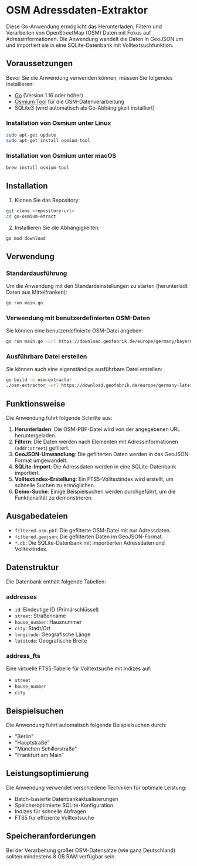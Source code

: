 # OSM Adressdaten-Extraktor

Diese Go-Anwendung ermöglicht das Herunterladen, Filtern und Verarbeiten von OpenStreetMap (OSM) Daten mit Fokus auf Adressinformationen. Die Anwendung wandelt die Daten in GeoJSON um und importiert sie in eine SQLite-Datenbank mit Volltextsuchfunktion.

## Voraussetzungen

Bevor Sie die Anwendung verwenden können, müssen Sie folgendes installieren:

- [Go](https://golang.org/dl/) (Version 1.16 oder höher)
- [Osmium Tool](https://osmcode.org/osmium-tool/) für die OSM-Datenverarbeitung
- SQLite3 (wird automatisch als Go-Abhängigkeit installiert)

### Installation von Osmium unter Linux

```bash
sudo apt-get update
sudo apt-get install osmium-tool
```

### Installation von Osmium unter macOS

```bash
brew install osmium-tool
```

## Installation

1. Klonen Sie das Repository:

```bash
git clone <repository-url>
cd go-osmium-etract
```

2. Installieren Sie die Abhängigkeiten:

```bash
go mod download
```

## Verwendung

### Standardausführung

Um die Anwendung mit den Standardeinstellungen zu starten (herunterlädt Daten aus Mittelfranken):

```bash
go run main.go
```

### Verwendung mit benutzerdefinierten OSM-Daten

Sie können eine benutzerdefinierte OSM-Datei angeben:

```bash
go run main.go -url https://download.geofabrik.de/europe/germany/bayern-latest.osm.pbf
```

### Ausführbare Datei erstellen

Sie können auch eine eigenständige ausführbare Datei erstellen:

```bash
go build -o osm-extractor
./osm-extractor -url https://download.geofabrik.de/europe/germany-latest.osm.pbf
```

## Funktionsweise

Die Anwendung führt folgende Schritte aus:

1. **Herunterladen**: Die OSM-PBF-Datei wird von der angegebenen URL heruntergeladen.
2. **Filtern**: Die Daten werden nach Elementen mit Adressinformationen (`addr:street`) gefiltert.
3. **GeoJSON-Umwandlung**: Die gefilterten Daten werden in das GeoJSON-Format umgewandelt.
4. **SQLite-Import**: Die Adressdaten werden in eine SQLite-Datenbank importiert.
5. **Volltextindex-Erstellung**: Ein FTS5-Volltextindex wird erstellt, um schnelle Suchen zu ermöglichen.
6. **Demo-Suche**: Einige Beispielsuchen werden durchgeführt, um die Funktionalität zu demonstrieren.

## Ausgabedateien

- `filtered.osm.pbf`: Die gefilterte OSM-Datei mit nur Adressdaten.
- `filtered.geojson`: Die gefilterten Daten im GeoJSON-Format.
- `*.db`: Die SQLite-Datenbank mit importierten Adressdaten und Volltextindex.

## Datenstruktur

Die Datenbank enthält folgende Tabellen:

### addresses
- `id`: Eindeutige ID (Primärschlüssel)
- `street`: Straßenname
- `house_number`: Hausnummer
- `city`: Stadt/Ort
- `longitude`: Geografische Länge
- `latitude`: Geografische Breite

### address_fts
Eine virtuelle FTS5-Tabelle für Volltextsuche mit Indizes auf:
- `street`
- `house_number`
- `city`

## Beispielsuchen

Die Anwendung führt automatisch folgende Beispielsuchen durch:
- "Berlin"
- "Hauptstraße"
- "München Schillerstraße"
- "Frankfurt am Main"

## Leistungsoptimierung

Die Anwendung verwendet verschiedene Techniken für optimale Leistung:
- Batch-basierte Datenbankaktualisierungen
- Speicheroptimierte SQLite-Konfiguration
- Indizes für schnelle Abfragen
- FTS5 für effiziente Volltextsuche

## Speicheranforderungen

Bei der Verarbeitung großer OSM-Datensätze (wie ganz Deutschland) sollten mindestens 8 GB RAM verfügbar sein.

